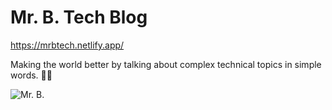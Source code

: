 # Mr. B. Tech Blog

https://mrbtech.netlify.app/

Making the world better by talking about complex technical topics in simple words. 👨‍💻

![Mr. B.](https://github.com/user-attachments/assets/6970f55d-7d42-400f-b6f0-eee7eacef366)
